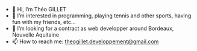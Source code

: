 - 👋 Hi, I’m Théo GILLET
- 👀 I’m interested in programming, playing tennis and other sports, having fun with my friends, etc...
- 🌱 I’m looking for a contract as web developper around Bordeaux, Nouvelle Aquitaine
- 📫 How to reach me: theogillet.developpement@gmail.com
